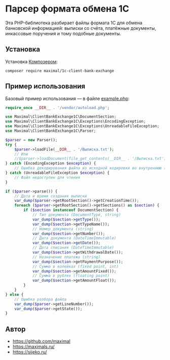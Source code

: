 # Парсер формата обмена 1С
Эта PHP-библиотека разбирает файлы формата 1С для обмена банковской информацией: выписки со счёта, платёжные документы, инкассовые поручения и тому подобные документы.


## Установка
Установка [Композером](https://getcomposer.org/):
```shell
composer require maximal/1c-client-bank-exchange
```


## Пример использования
Базовый пример использования — в файле [example.php](example.php):
```php
require_once __DIR__ . '/vendor/autoload.php';

use Maximal\ClientBankExchange1C\DocumentSection;
use Maximal\ClientBankExchange1C\Exceptions\EncodingException;
use Maximal\ClientBankExchange1C\Exceptions\UnreadableFileException;
use Maximal\ClientBankExchange1C\Parser;

$parser = new Parser();
try {
	$parser->loadFile(__DIR__ . '/Выписка.txt');
	// Или
	//$parser->loadDocument(file_get_contents(__DIR__ . '/Выписка.txt'));
} catch (EncodingException $exception) {
	// Ошибка декодирования файла из исходной кодировки во внутреннюю (UTF-8)
} catch (UnreadableFileException $exception) {
	// Файл недоступен для чтения
}

if ($parser->parse()) {
	// Дата и время создания выписки
	var_dump($parser->getRootSection()->getCreationTime());
	foreach ($parser->getRootSection()->getSections() as $section) {
		if ($section instanceof DocumentSection) {
			// Тип документа (DocumentType, string)
			var_dump($section->getType());
			var_dump($section->getTypeName());
			// Номер документа (string)
			var_dump($section->getNumber());
			// Дата документа (DateTimeImmutable)
			var_dump($section->getDate());
			// Дата списания (DateTimeImmutable)
			var_dump($section->getWithdrawalDate());
			// Назначение платежа (string)
			var_dump($section->getPaymentPurpose());
			// Сумма в копейках (fixed point, int)
			var_dump($section->getAmountFixed());
			// Сумма в рублях (floating point)
			var_dump($section->getAmountFloat());
		}
	}
} else {
	// Ошибка разбора файла
	var_dump($parser->getLineNumber());
	var_dump($parser->getState());
}
```


## Автор
* https://github.com/maximal
* https://maximals.ru/
* https://sijeko.ru/

